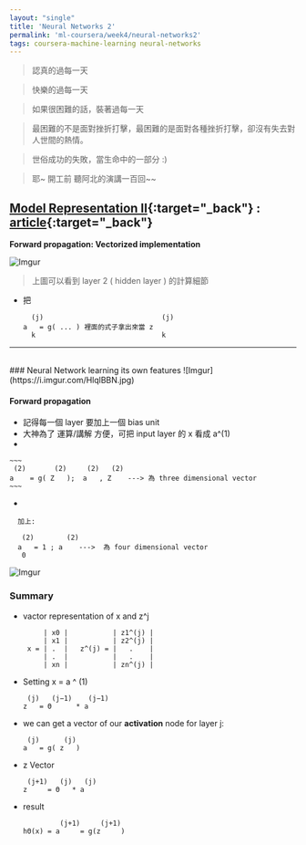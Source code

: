 ```yaml
---
layout: "single"
title: 'Neural Networks 2'
permalink: 'ml-coursera/week4/neural-networks2'
tags: coursera-machine-learning neural-networks
---
```


> 認真的過每一天

> 快樂的過每一天

> 如果很困難的話，裝著過每一天

> 最困難的不是面對挫折打擊，最困難的是面對各種挫折打擊，卻沒有失去對人世間的熱情。

> 世俗成功的失敗，當生命中的一部分 :)

> 耶~ 開工前 聽阿北的演講一百回~~

## [Model Representation II](https://www.coursera.org/learn/machine-learning/lecture/Hw3VK/model-representation-ii){:target="_back"} : [article](https://www.coursera.org/learn/machine-learning/supplement/YlEVx/model-representation-ii){:target="_back"}

__Forward propagation: Vectorized implementation__

![Imgur](https://i.imgur.com/XTXWA6n.jpg?1)

> 上圖可以看到 layer 2 ( hidden layer ) 的計算細節

-  把  

    ~~~
      (j)                             (j)
    a   = g( ... ) 裡面的式子拿出來當 z
      k                               k
    ~~~

---
<br/>
### Neural Network learning its own features
![Imgur](https://i.imgur.com/HlqlBBN.jpg) 


#### Forward propagation
   - 記得每一個 layer 要加上一個 bias unit
   - 大神為了 運算/講解 方便，可把 input layer 的 x 看成 a^(1)
   - 
    ~~~
     (2)       (2)     (2)   (2)  
    a    = g( Z   );  a   , Z    ---> 為 three dimensional vector
    ~~~ 
   - 
   ~~~
     加上:

      (2)        (2)
     a   = 1 ; a    --->  為 four dimensional vector
      0
   ~~~

![Imgur](https://i.imgur.com/M7BlTO6.jpg)


### Summary

- vactor representation of x and z^j
 
   ~~~
        | x0 |           | z1^(j) |   
        | x1 |           | z2^(j) |     
    x = | .  |   z^(j) = |   .    |   
        | .  |           |   .    |
        | xn |           | zn^(j) |    
   ~~~

- Setting x = a ^ (1)

   ~~~
    (j)   (j−1)    (j−1)
   z   = Θ      * a
   ~~~

- we can get a vector of our **activation** node for layer j:

   ~~~
    (j)      (j)
   a   = g( z   )
   ~~~

- z Vector

   ~~~
    (j+1)   (j)   (j)
   z     = Θ   * a
   ~~~

- result

   ~~~
            (j+1)     (j+1)
   hΘ(x) = a     = g(z     )
   ~~~

